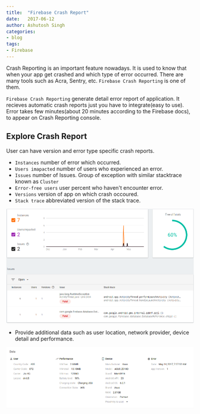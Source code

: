 ```yaml
---
title:  "Firebase Crash Report"
date:   2017-06-12
author: Ashutosh Singh
categories:
- blog
tags:
- Firebase
---
```


Crash Reporting is an important feature nowadays. It is used to know that when your app get crashed and which type of error occurred. There are many tools such as Acra, Sentry, etc. `Firebase Crash Reporting` is one of them.

`Firebase Crash Reporting` generate detail error report of application. It recieves automatic crash reports just you have to integrate(easy to use). Error takes few minutes(about 20 minutes according to the Firebase docs), to appear on Crash Reporting console.

## Explore Crash Report

User can have version and error type specific crash reports.

* `Instances` number of error which occurred.
* `Users imapacted` number of users who experienced an error.
* `Issues` number of Issues. Group of exception with similar stacktrace known as `Cluster`
* `Error-free users` user percent who haven't encounter error.
* `Versions` version of app on which crash occoured.
* `Stack trace` abbreviated version of the stack trace.

<img src="/static/firebase_crash_report.png" alt="Drawing" style="width: 600px;"/>

* Provide additional data such as user location, network provider, device detail and performance.

<img src="/static/firebase_crash_report_additional_data.png" alt="Drawing" style="width: 600px;"/>
